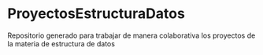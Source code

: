 # ProyectosEstructuraDatos
Repositorio generado para trabajar de manera colaborativa los proyectos de la materia  de estructura de datos
